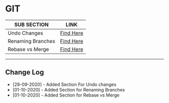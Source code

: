 # GIT

| SUB SECTION       | LINK                                             |
| ----------------- | ------------------------------------------------ |
| Undo Changes      | [Find Here](./sub-sections/undo-changes.md)      |
| Renaming Branches | [Find Here](./sub-sections/renaming-branches.md) |
| Rebase vs Merge   | [Find Here](./sub-sections/rebase.md)            |

---

## Change Log

- [29-09-2020] - Added Section For Undo changes
- [01-10-2020] - Added Section for Renaming Branches
- [01-10-2020] - Added Section for Rebase vs Merge